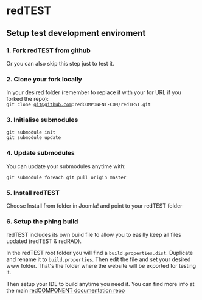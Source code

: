redTEST
=======

## Setup test development enviroment

### 1. Fork redTEST from github 
Or you can also skip this step just to test it.  
### 2. Clone your fork locally

In your desired folder (remember to replace it with your for URL if you forked the repo):  
<code>git clone git@github.com:redCOMPONENT-COM/redTEST.git</code>

### 3. Initialise submodules

<code>git submodule init</code>  
<code>git submodule update</code>

### 4. Update submodules

You can update your submodules anytime with:  

`git submodule foreach git pull origin master`

### 5. Install redTEST

Choose Install from folder in Joomla! and point to your redTEST folder  

### 6. Setup the phing build

redTEST includes its own build file to allow you to easilly keep all files updated (redTEST & redRAD).  

In the redTEST root folder you will find a <code>build.properties.dist</code>. Duplicate and rename it to <code>build.properties</code>. Then edit the file and set your desired www folder. That's the folder where the website will be exported for testing it.

Then setup your IDE to build anytime you need it. You can find more info at the main [redCOMPONENT documentation repo](https://github.com/redCOMPONENT-COM/documentation)